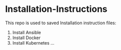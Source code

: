 # Installation-Instructions
This repo is used to saved Installation instruction files:

1. Install Ansible
2. Install Docker
3. Install Kubernetes
     ...